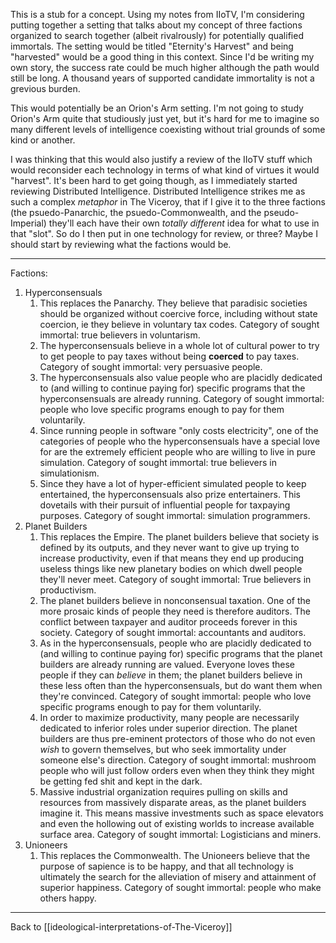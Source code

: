 This is a stub for a concept.  Using my notes from IIoTV, I'm considering putting together a setting that talks about my concept of three factions organized to search together (albeit rivalrously) for potentially qualified immortals.  The setting would be titled "Eternity's Harvest" and being "harvested" would be a good thing in this context.  Since I'd be writing my own story, the success rate could be much higher although the path would still be long.  A thousand years of supported candidate immortality is not a grevious burden.

This would potentially be an Orion's Arm setting.  I'm not going to study Orion's Arm quite that studiously just yet, but it's hard for me to imagine so many different levels of intelligence coexisting without trial grounds of some kind or another.

I was thinking that this would also justify a review of the IIoTV stuff which would reconsider each technology in terms of what kind of virtues it would "harvest".  It's been hard to get going though, as I immediately started reviewing Distributed Intelligence.  Distributed Intelligence strikes me as such a complex *metaphor* in The Viceroy, that if I give it to the three factions (the psuedo-Panarchic, the psuedo-Commonwealth, and the pseudo-Imperial) they'll each have their own *totally different* idea for what to use in that "slot".  So do I then put in one technology for review, or three?  Maybe I should start by reviewing what the factions would be.

---
Factions:
1.  Hyperconsensuals
	1.  This replaces the Panarchy.  They believe that paradisic societies should be organized without coercive force, including without state coercion, ie they believe in voluntary tax codes.  Category of sought immortal: true believers in voluntarism.
	2.  The hyperconsensuals believe in a whole lot of cultural power to try to get people to pay taxes without being **coerced** to pay taxes.  Category of sought immortal: very persuasive people.
	3.  The hyperconsensuals also value people who are placidly dedicated to (and willing to continue paying for) specific programs that the hyperconsensuals are already running.  Category of sought immortal: people who love specific programs enough to pay for them voluntarily.
	4.  Since running people in software "only costs electricity", one of the categories of people who the hyperconsensuals have a special love for are the extremely efficient people who are willing to live in pure simulation.  Category of sought immortal:  true believers in simulationism.
	5.  Since they have a lot of hyper-efficient simulated people to keep entertained, the hyperconsensuals also prize entertainers.  This dovetails with their pursuit of influential people for taxpaying purposes.  Category of sought immortal: simulation programmers.
2.  Planet Builders
	1.  This replaces the Empire.  The planet builders believe that society is defined by its outputs, and they never want to give up trying to increase productivity, even if that means they end up producing useless things like new planetary bodies on which dwell people they'll never meet.  Category of sought immortal:  True believers in productivism.
	2.  The planet builders believe in nonconsensual taxation.  One of the more prosaic kinds of people they need is therefore auditors.  The conflict between taxpayer and auditor proceeds forever in this society.  Category of sought immortal: accountants and auditors.
	3.  As in the hyperconsensuals, people who are placidly dedicated to (and willing to continue paying for) specific programs that the planet builders are already running are valued.  Everyone loves these people if they can *believe* in them; the planet builders believe in these less often than the hyperconsensuals, but do want them when they're convinced.  Category of sought immortal: people who love specific programs enough to pay for them voluntarily.  
	4.  In order to maximize productivity, many people are necessarily dedicated to inferior roles under superior direction.  The planet builders are thus pre-eminent protectors of those who do not even *wish* to govern themselves, but who seek immortality under someone else's direction.  Category of sought immortal: mushroom people who will just follow orders even when they think they might be getting fed shit and kept in the dark.
	5.  Massive industrial organization requires pulling on skills and resources from massively disparate areas, as the planet builders imagine it.  This means massive investments such as space elevators and even the hollowing out of existing worlds to increase available surface area.  Category of sought immortal:  Logisticians and miners.
3.  Unioneers
	1.  This replaces the Commonwealth.  The Unioneers believe that the purpose of sapience is to be happy, and that all technology is ultimately the search for the alleviation of misery and attainment of superior happiness.  Category of sought immortal: people who make others happy.

---
Back to [[ideological-interpretations-of-The-Viceroy]]